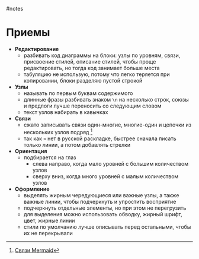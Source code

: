 #notes

# Приемы

* **Редактирование**
	* разбивать код диаграммы на блоки: узлы по уровням, связи, присвоение стилей, описание стилей, чтобы проще редактировать, но тогда код занимает больше места
	* табуляцию не использую, потому что легко теряется при копировании, блоки разделяю пустой строкой
* **Узлы**
	* называть по первым буквам содержимого
	* длинные фразы разбивать знаком `\n` на несколько строк, союзы и предлоги лучше переносить со следующим словом
	* текст узлов набирать в кавычках
* **Связи**
	* сжато записывать связи один-многие, многие-один и цепочки из нескольких узлов подряд [^1]
	* так как `>` нет в русской раскладке, быстрее сначала писать только линии, а потом добавлять стрелки
* **Ориентация**
	* подбирается на глаз
		* слева направо, когда мало уровней с большим количеством узлов
		* сверху вниз, когда много уровней с малым количеством узлов
* **Оформление**
	* выделять жирным чередующиеся или важные узлы, а также важные линии, чтобы подчеркнуть и упростить восприятие
	* подчеркнуть отдельные элементы, но при этом не перегрузить
	* для выделения можно использовать обводку, жирный шрифт, цвет, жирные линии
	* стили по умолчанию лучше описывать перед остальными, чтобы их не перекрывали

[^1]: [Связи Mermaid](2022-1019-1034.Связи%20Mermaid.md)  
